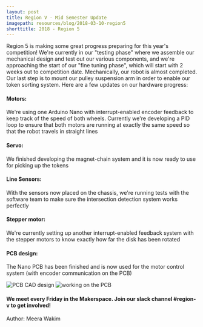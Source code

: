 ```yaml
---
layout: post
title: Region V - Mid Semester Update
imagepath: resources/blog/2018-03-10-region5
shorttitle: 2018 - Region 5
---
```


Region 5 is making some great progress preparing for this year's competition! We're currently in our "testing phase" where we assemble our mechanical design and test out our various components, and we're approaching the start of our "fine tuning phase", which will start with 2 weeks out to competition date. Mechanically, our robot is almost completed. Our last step is to mount our pulley suspension arm in order to enable our token sorting system. Here are a few updates on our hardware progress:

#### Motors: 
We're using one Arduino Nano with interrupt-enabled encoder feedback to keep track of the speed of both wheels. Currently we're developing a PID loop to ensure that both motors are running at exactly the same speed so that the robot travels in straight lines

#### Servo: 
We finished developing the magnet-chain system and it is now ready to use for picking up the tokens

#### Line Sensors: 
With the sensors now placed on the chassis, we're running tests with the software team to make sure the intersection detection system works perfectly

#### Stepper motor:
We're currently setting up another interrupt-enabled feedback system with the stepper motors to know exactly how far the disk has been rotated

#### PCB design:
The Nano PCB has been finished and is now used for the motor control system (with encoder communication on the PCB)

<img alt="PCB CAD design" src="{{ site.baseurl }}/{{ page.imagepath }}/1.png" style="max-width:40%">
<img alt="working on the PCB" src="{{ site.baseurl }}/{{ page.imagepath }}/2.png" style="max-width:40%">

#### We meet every Friday in the Makerspace. Join our slack channel #region-v to get involved!

Author: Meera Wakim




